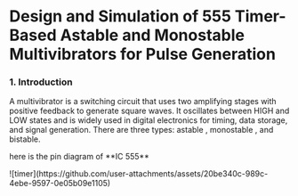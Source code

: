 # Design and Simulation of 555 Timer-Based Astable and Monostable Multivibrators for Pulse Generation
### 1. Introduction
<p> A multivibrator is a switching circuit that uses two amplifying stages with positive feedback to generate square waves. It oscillates between HIGH and LOW states and is widely used in digital electronics for timing, data storage, and signal generation.
There are three types: astable , monostable , and bistable.</p>
here is the pin diagram of **IC 555**
<p>     </p>
![timer](https://github.com/user-attachments/assets/20be340c-989c-4ebe-9597-0e05b09e1105)
